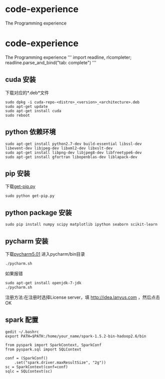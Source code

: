 # code-experience
The  Programming experience
# code-experience
The  Programming experience
'''
import readline, rlcompleter; readline.parse_and_bind("tab: complete")
'''

## cuda 安装
下载对应的*.deb*文件
```
sudo dpkg -i cuda-repo-<distro>_<version>_<architecture>.deb
sudo apt-get update
sudo apt-get install cuda
sudo reboot
```

## python 依赖环境
```
sudo apt-get install python2.7-dev build-essential libssl-dev libevent-dev libjpeg-dev libxml2-dev libxslt-dev
sudo apt-get install libpng-dev libjpeg8-dev libfreetype6-dev
sudo apt-get install gfortran libopenblas-dev liblapack-dev
```

## pip 安装
下载[get-pip.py](https://bootstrap.pypa.io/get-pip.py)
```
sudo python get-pip.py
```

## python package 安装
```
sudo pip install numpy scipy matplotlib ipython seaborn scikit-learn
```

## pycharm 安装
下载[pycharm5.01](https://www.jetbrains.com/pycharm/download/)
进入pycharm/bin目录
```
./pycharm.sh
```
如果报错
```
sudo apt-get install openjdk-7-jdk
./pycharm.sh
```
注册方法:在注册时选择License server，填 http://idea.lanyus.com ，然后点击OK

## spark 配置
```
gedit ~/.bashrc
export PATH=$PATH:/home/your_name/spark-1.5.2-bin-hadoop2.6/bin
```
```
from pyspark import SparkContext, SparkConf
from pyspark.sql import SQLContext

conf = (SparkConf()
    .set("spark.driver.maxResultSize", "2g"))
sc = SparkContext(conf=conf)
sqlc = SQLContext(sc)
```
